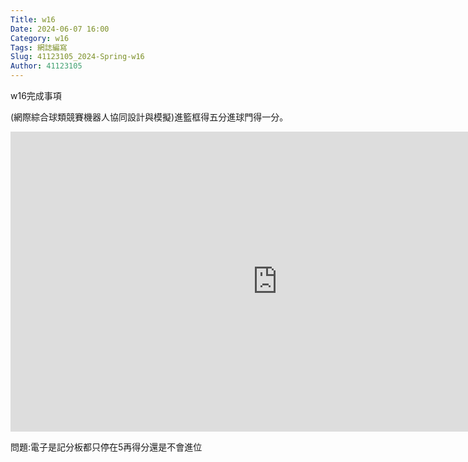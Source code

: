 ```yaml
---
Title: w16
Date: 2024-06-07 16:00
Category: w16
Tags: 網誌編寫
Slug: 41123105_2024-Spring-w16
Author: 41123105
---
```


w16完成事項

<!-- PELICAN_END_SUMMARY -->

(網際綜合球類競賽機器人協同設計與模擬)進籃框得五分進球門得一分。

<iframe width="853" height="480" src="https://www.youtube.com/embed/EJYANSa4LCc" title="進籃框得五分進球門得一分但電子是記分板都只停在5" frameborder="0" allow="accelerometer; autoplay; clipboard-write; encrypted-media; gyroscope; picture-in-picture; web-share" referrerpolicy="strict-origin-when-cross-origin" allowfullscreen></iframe>

問題:電子是記分板都只停在5再得分還是不會進位